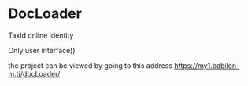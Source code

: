 # DocLoader
TaxId online identity

Only user interface))

the project can be viewed by going to this address https://my1.babilon-m.tj/docLoader/
